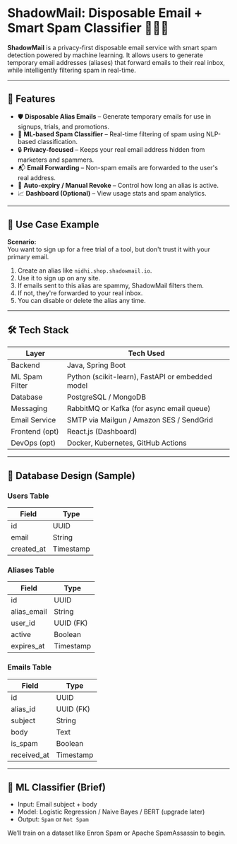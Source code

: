 # ShadowMail: Disposable Email + Smart Spam Classifier 🕵️‍♀️📧

**ShadowMail** is a privacy-first disposable email service with smart spam detection powered by machine learning. It allows users to generate temporary email addresses (aliases) that forward emails to their real inbox, while intelligently filtering spam in real-time.

---

## 🌟 Features

- 🛡️ **Disposable Alias Emails** – Generate temporary emails for use in signups, trials, and promotions.
- 🤖 **ML-based Spam Classifier** – Real-time filtering of spam using NLP-based classification.
- 🔒 **Privacy-focused** – Keeps your real email address hidden from marketers and spammers.
- 📬 **Email Forwarding** – Non-spam emails are forwarded to the user's real address.
- 🧹 **Auto-expiry / Manual Revoke** – Control how long an alias is active.
- 📈 **Dashboard (Optional)** – View usage stats and spam analytics.

---

## 🚀 Use Case Example

**Scenario:**  
You want to sign up for a free trial of a tool, but don't trust it with your primary email.

1. Create an alias like `nidhi.shop.shadowmail.io`.
2. Use it to sign up on any site.
3. If emails sent to this alias are spammy, ShadowMail filters them.
4. If not, they're forwarded to your real inbox.
5. You can disable or delete the alias any time.

---

## 🛠️ Tech Stack

| Layer         | Tech Used                        |
|--------------|----------------------------------|
| Backend       | Java, Spring Boot               |
| ML Spam Filter| Python (scikit-learn), FastAPI or embedded model |
| Database      | PostgreSQL / MongoDB            |
| Messaging     | RabbitMQ or Kafka (for async email queue) |
| Email Service | SMTP via Mailgun / Amazon SES / SendGrid |
| Frontend (opt)| React.js (Dashboard)            |
| DevOps (opt)  | Docker, Kubernetes, GitHub Actions |

---

## 🧠 Database Design (Sample)

### Users Table
| Field       | Type       |
|-------------|------------|
| id          | UUID       |
| email       | String     |
| created_at  | Timestamp  |

### Aliases Table
| Field       | Type       |
|-------------|------------|
| id          | UUID       |
| alias_email | String     |
| user_id     | UUID (FK)  |
| active      | Boolean    |
| expires_at  | Timestamp  |

### Emails Table
| Field       | Type       |
|-------------|------------|
| id          | UUID       |
| alias_id    | UUID (FK)  |
| subject     | String     |
| body        | Text       |
| is_spam     | Boolean    |
| received_at | Timestamp  |

---

## 🧩 ML Classifier (Brief)

- Input: Email subject + body
- Model: Logistic Regression / Naive Bayes / BERT (upgrade later)
- Output: `Spam` or `Not Spam`

We’ll train on a dataset like Enron Spam or Apache SpamAssassin to begin.